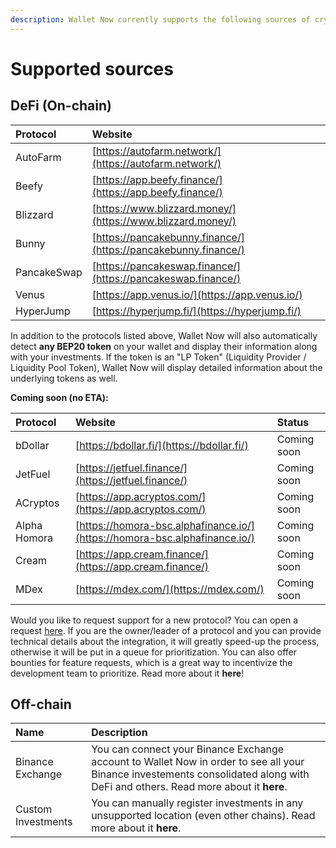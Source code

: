```yaml
---
description: Wallet Now currently supports the following sources of crypto investments
---
```


# Supported sources

## DeFi \(On-chain\)

| Protocol | Website |
| :--- | :--- |
| AutoFarm | [https://autofarm.network/](https://autofarm.network/) |
| Beefy | [https://app.beefy.finance/](https://app.beefy.finance/) |
| Blizzard | [https://www.blizzard.money/](https://www.blizzard.money/) |
| Bunny | [https://pancakebunny.finance/](https://pancakebunny.finance/) |
| PancakeSwap | [https://pancakeswap.finance/](https://pancakeswap.finance/) |
| Venus | [https://app.venus.io/](https://app.venus.io/) |
| HyperJump | [https://hyperjump.fi/](https://hyperjump.fi/) |

In addition to the protocols listed above, Wallet Now will also automatically detect **any BEP20 token** on your wallet and display their information along with your investments. If the token is an "LP Token" \(Liquidity Provider / Liquidity Pool Token\), Wallet Now will display detailed information about the underlying tokens as well.

**Coming soon \(no ETA\):**

| Protocol | Website | Status |
| :--- | :--- | :--- |
| bDollar | [https://bdollar.fi/](https://bdollar.fi/) | Coming soon |
| JetFuel | [https://jetfuel.finance/](https://jetfuel.finance/) | Coming soon |
| ACryptos | [https://app.acryptos.com/](https://app.acryptos.com/) | Coming soon |
| Alpha Homora | [https://homora-bsc.alphafinance.io/](https://homora-bsc.alphafinance.io/) | Coming soon |
| Cream | [https://app.cream.finance/](https://app.cream.finance/) | Coming soon |
| MDex | [https://mdex.com/](https://mdex.com/) | Coming soon |

Would you like to request support for a new protocol? You can open a request [here](https://github.com/wallet-now/wallet-now/issues/new/choose). If you are the owner/leader of a protocol and you can provide technical details about the integration, it will greatly speed-up the process, otherwise it will be put in a queue for prioritization. You can also offer bounties for feature requests, which is a great way to incentivize the development team to prioritize. Read more about it **here**!

## Off-chain

| Name | Description |
| :--- | :--- |
| Binance Exchange | You can connect your Binance Exchange account to Wallet Now in order to see all your Binance investements consolidated along with DeFi and others. Read more about it **here**. |
| Custom Investments | You can manually register investments in any unsupported location \(even other chains\). Read more about it **here**. |



